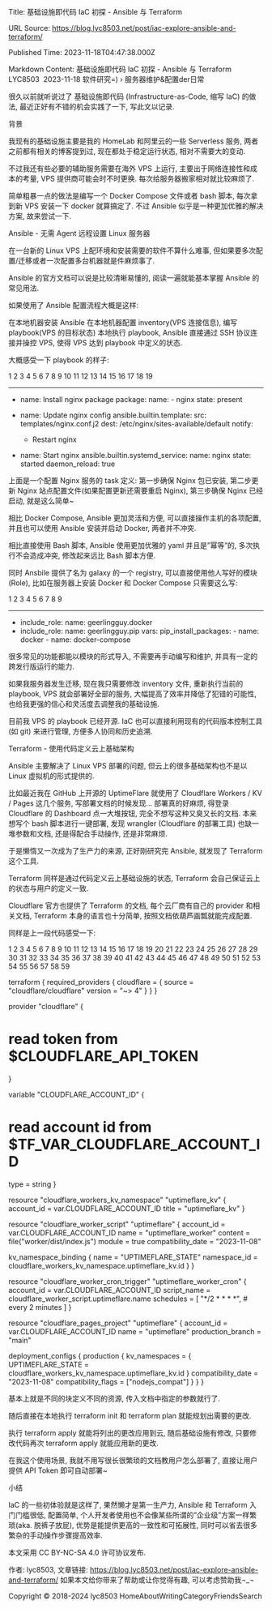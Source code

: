 Title: 基础设施即代码 IaC 初探 - Ansible 与 Terraform

URL Source: https://blog.lyc8503.net/post/iac-explore-ansible-and-terraform/

Published Time: 2023-11-18T04:47:38.000Z

Markdown Content:
基础设施即代码 IaC 初探 - Ansible 与 Terraform
LYC8503  2023-11-18 软件研究=) › 服务器维护&配置der日常

很久以前就听说过了 基础设施即代码 (Infrastructure-as-Code, 缩写 IaC) 的做法, 最近正好有不错的机会实践了一下, 写此文以记录.

背景

我现有的基础设施主要是我的 HomeLab 和阿里云的一些 Serverless 服务, 两者之前都有相关的博客提到过, 现在都处于稳定运行状态, 相对不需要大的变动.

不过我还有些必要的辅助服务需要在海外 VPS 上运行, 主要出于网络连接性和成本的考量, VPS 提供商可能会时不时更换. 每次给服务器搬家相对就比较麻烦了.

简单粗暴一点的做法是编写一个 Docker Compose 文件或者 bash 脚本, 每次拿到新 VPS 安装一下 docker 就算搞定了. 不过 Ansible 似乎是一种更加优雅的解决方案, 故来尝试一下.

Ansible - 无需 Agent 远程设置 Linux 服务器

在一台新的 Linux VPS 上配环境和安装需要的软件不算什么难事, 但如果要多次配置/迁移或者一次配置多台机器就是件麻烦事了.

Ansible 的官方文档可以说是比较清晰易懂的, 阅读一遍就能基本掌握 Ansible 的常见用法.

如果使用了 Ansible 配置流程大概是这样:

在本地机器安装 Ansible
在本地机器配置 inventory(VPS 连接信息), 编写 playbook(VPS 的目标状态)
本地执行 playbook, Ansible 直接通过 SSH 协议连接并操控 VPS, 使得 VPS 达到 playbook 中定义的状态.

大概感受一下 playbook 的样子:

1
2
3
4
5
6
7
8
9
10
11
12
13
14
15
16
17
18
19

	
---
- name: Install nginx package
  package:
    name:
      - nginx
    state: present

- name: Update nginx config
  ansible.builtin.template:
    src: templates/nginx.conf.j2
    dest: /etc/nginx/sites-available/default
  notify:
    - Restart nginx

- name: Start nginx
  ansible.builtin.systemd_service:
    name: nginx
    state: started
    daemon_reload: true


上面是一个配置 Nginx 服务的 task 定义: 第一步确保 Nginx 包已安装, 第二步更新 Nginx 站点配置文件(如果配置更新还需要重启 Nginx), 第三步确保 Nginx 已经启动, 就是这么简单~

相比 Docker Compose, Ansible 更加灵活和方便, 可以直接操作主机的各项配置, 并且也可以使用 Ansible 安装并启动 Docker, 两者并不冲突.

相比直接使用 Bash 脚本, Ansible 使用更加优雅的 yaml 并且是”幂等”的, 多次执行不会造成冲突, 修改起来远比 Bash 脚本方便.

同时 Ansbile 提供了名为 galaxy 的一个 registry, 可以直接使用他人写好的模块 (Role), 比如在服务器上安装 Docker 和 Docker Compose 只需要这么写:

1
2
3
4
5
6
7
8
9

	
---
- include_role:
    name: geerlingguy.docker
- include_role:
    name: geerlingguy.pip
  vars:
    pip_install_packages:
      - name: docker
      - name: docker-compose


很多常见的功能都能以模块的形式导入, 不需要再手动编写和维护, 并具有一定的跨发行版运行的能力.

如果我服务器发生迁移, 现在我只需要修改 inventory 文件, 重新执行当前的 playbook, VPS 就会部署好全部的服务, 大幅提高了效率并降低了犯错的可能性, 也给我更强的信心和灵活度去调整我的基础设施.

目前我 VPS 的 playbook 已经开源. IaC 也可以直接利用现有的代码版本控制工具 (如 git) 来进行管理, 方便多人协同和历史追溯.

Terraform - 使用代码定义云上基础架构

Ansible 主要解决了 Linux VPS 部署的问题, 但云上的很多基础架构也不是以 Linux 虚拟机的形式提供的.

比如最近我在 GitHub 上开源的 UptimeFlare 就使用了 Cloudflare Workers / KV / Pages 这几个服务, 写部署文档的时候发现… 部署真的好麻烦, 得登录 Cloudflare 的 Dashboard 点一大堆按钮, 完全不想写这种又臭又长的文档. 本来想写个 bash 脚本进行一键部署, 发现 wrangler (Cloudflare 的部署工具) 也缺一堆参数和文档, 还是得配合手动操作, 还是非常麻烦.

于是懒惰又一次成为了生产力的来源, 正好刚研究完 Ansible, 就发现了 Terraform 这个工具.

Terraform 同样是通过代码定义云上基础设施的状态, Terraform 会自己保证云上的状态与用户的定义一致.

Cloudflare 官方也提供了 Terraform 的文档, 每个云厂商有自己的 provider 和相关文档, Terraform 本身的语言也十分简单, 按照文档依葫芦画瓢就能完成配置.

同样是上一段代码感受一下:

1
2
3
4
5
6
7
8
9
10
11
12
13
14
15
16
17
18
19
20
21
22
23
24
25
26
27
28
29
30
31
32
33
34
35
36
37
38
39
40
41
42
43
44
45
46
47
48
49
50
51
52
53
54
55
56
57
58
59

	
terraform {
  required_providers {
    cloudflare = {
      source  = "cloudflare/cloudflare"
      version = "~> 4"
    }
  }
}

provider "cloudflare" {
  # read token from $CLOUDFLARE_API_TOKEN
}

variable "CLOUDFLARE_ACCOUNT_ID" {
  # read account id from $TF_VAR_CLOUDFLARE_ACCOUNT_ID
  type = string
}

resource "cloudflare_workers_kv_namespace" "uptimeflare_kv" {
  account_id = var.CLOUDFLARE_ACCOUNT_ID
  title      = "uptimeflare_kv"
}

resource "cloudflare_worker_script" "uptimeflare" {
  account_id         = var.CLOUDFLARE_ACCOUNT_ID
  name               = "uptimeflare_worker"
  content            = file("worker/dist/index.js")
  module             = true
  compatibility_date = "2023-11-08"

  kv_namespace_binding {
    name         = "UPTIMEFLARE_STATE"
    namespace_id = cloudflare_workers_kv_namespace.uptimeflare_kv.id
  }
}

resource "cloudflare_worker_cron_trigger" "uptimeflare_worker_cron" {
  account_id  = var.CLOUDFLARE_ACCOUNT_ID
  script_name = cloudflare_worker_script.uptimeflare.name
  schedules = [
    "*/2 * * * *", # every 2 minutes
  ]
}

resource "cloudflare_pages_project" "uptimeflare" {
  account_id        = var.CLOUDFLARE_ACCOUNT_ID
  name              = "uptimeflare"
  production_branch = "main"

  deployment_configs {
    production {
      kv_namespaces = {
        UPTIMEFLARE_STATE = cloudflare_workers_kv_namespace.uptimeflare_kv.id
      }
      compatibility_date  = "2023-11-08"
      compatibility_flags = ["nodejs_compat"]
    }
  }
}


基本上就是不同的块定义不同的资源, 传入文档中指定的参数就行了.

随后直接在本地执行 terraform init 和 terraform plan 就能规划出需要的更改.

执行 terraform apply 就能将列出的更改应用到云, 随后基础设施有修改, 只要修改代码再次 terraform apply 就能应用新的更改.

在我这个使用场景, 我就不用写很长很繁琐的文档教用户怎么部署了, 直接让用户提供 API Token 即可自动部署~

小结

IaC 的一些初体验就是这样了, 果然懒才是第一生产力, Ansible 和 Terraform 入门门槛很低, 配置简单, 个人开发者使用也不会像某些所谓的”企业级”方案一样繁琐(aka. 脱裤子放屁), 优势是能提供更高的一致性和可拓展性, 同时可以省去很多繁杂的手动操作步骤提高效率.

本文采用 CC BY-NC-SA 4.0 许可协议发布.

作者: lyc8503, 文章链接: https://blog.lyc8503.net/post/iac-explore-ansible-and-terraform/
如果本文给你带来了帮助或让你觉得有趣, 可以考虑赞助我¬_¬

Copyright © 2018-2024 lyc8503
HomeAboutWritingCategoryFriendsSearch
